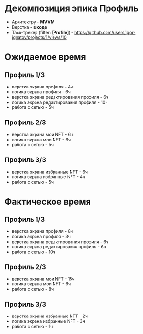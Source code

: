 # Декомпозиция эпика Профиль

- Архитектру - **MVVM**
- Верстка - **в коде**
- Таск-трекер (filter: **[Profile]**) - https://github.com/users/igor-ignatov/projects/1/views/10


# Ожидаемое время

## Профиль 1/3
- верстка экрана профиля - 4ч
- логика экрана профиля - 6ч
- верстка экрана редактирования профиля - 6ч
- логика экрана редактирования профиля - 10ч
- работа с сетью - 5ч

## Профиль 2/3
- верстка экрана мои NFT - 6ч
- логика экрана мои NFT - 6ч
- работа с сетью - 5ч

## Профиль 3/3
- верстка экрана избранные NFT - 6ч
- логика экрана избранные NFT - 4ч
- работа с сетью - 5ч


# Фактическое время

## Профиль 1/3
- верстка экрана профиля - 8ч
- логика экрана профиля - 3ч
- верстка экрана редактирования профиля - 6ч
- логика экрана редактирования профиля - 6ч
- работа с сетью - 10ч

## Профиль 2/3
- верстка экрана мои NFT - 15ч
- логика экрана мои NFT - 6ч
- работа с сетью - 8ч

## Профиль 3/3
- верстка экрана избранные NFT - 2ч
- логика экрана избранные NFT - 3ч
- работа с сетью - 1ч
